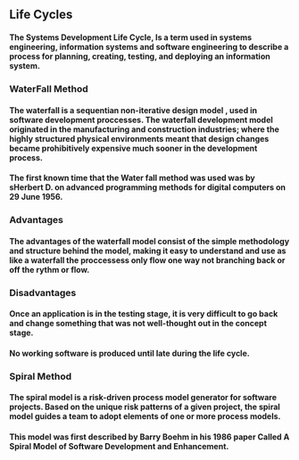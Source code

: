 ## Life Cycles

#### The Systems Development Life Cycle, Is a term used in systems engineering, information systems and software engineering to describe a process for planning, creating, testing, and deploying an information system. 

### WaterFall Method 

#### The waterfall is a sequentian non-iterative design model , used in software development proccesses. The waterfall development model originated in the manufacturing and construction industries; where the highly structured physical environments meant that design changes became prohibitively expensive much sooner in the development process.

#### The first known time that the Water fall method was used was by sHerbert D. on advanced programming methods for digital computers on 29 June 1956.

### Advantages
#### The advantages of the waterfall model consist of the simple methodology and structure behind the model, making it easy to understand and use as like a waterfall the proccessess only flow one way not branching back or off the rythm or flow.

### Disadvantages
#### Once an application is in the testing stage, it is very difficult to go back and change something that was not well-thought out in the concept stage.

#### No working software is produced until late during the life cycle.


### Spiral Method

#### The spiral model is a risk-driven process model generator for software projects. Based on the unique risk patterns of a given project, the spiral model guides a team to adopt elements of one or more process models.

#### This model was first described by Barry Boehm in his 1986 paper Called A Spiral Model of Software Development and Enhancement.
